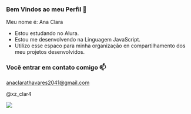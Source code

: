 ### Bem Vindos ao meu Perfil 🖤

Meu nome é: Ana Clara

- Estou estudando no Alura.
- Estou me desenvolvendo na Linguagem JavaScript.
- Utilizo esse espaco para minha organização en compartilhamento dos meu projetos desenvolvidos.

### Você entrar em contato comigo 📫

anaclarathavares2041@gmail.com

@xz_clar4


![](https://media1.tenor.com/m/3h_eBwU4HBAAAAAC/lune-luna.gif)

